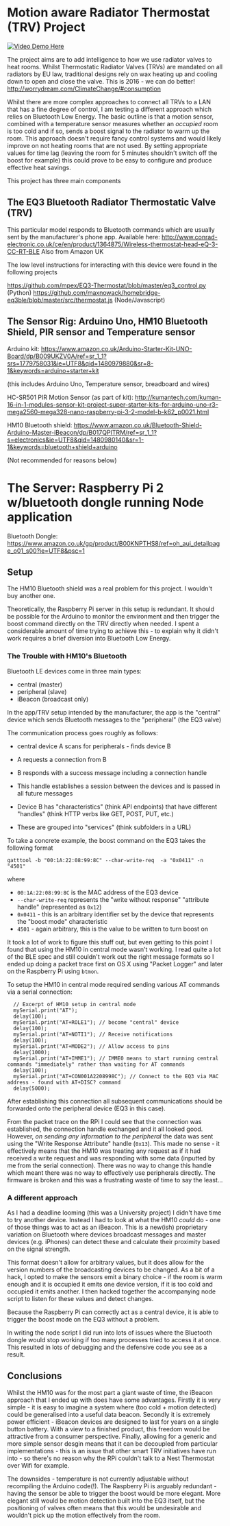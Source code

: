 # Motion aware Radiator Thermostat (TRV) Project

[![Video Demo Here](https://img.youtube.com/vi/8pM-4RSM31o/0.jpg)](https://www.youtube.com/watch?v=8pM-4RSM31o)

The project aims are to add intelligence to how we use radiator valves to heat rooms. Whilst Thermostatic Radiator Valves (TRVs) are mandated on all radiators by EU law, traditional designs rely on wax heating up and cooling down to open and close the valve. This is 2016 - we can do better! http://worrydream.com/ClimateChange/#consumption

Whilst there are more complex approaches to connect all TRVs to a LAN that has a fine degree of control, I am testing a different approach which relies on Bluetooth Low Energy. The basic outline is that a motion sensor, combined with a temperature sensor measures whether an *occupied* room is too cold and if so, sends a boost signal to the radiator to warm up the room. This approach doesn't require fancy control systems and would likely improve on not heating rooms that are not used. By setting appropriate values for time lag (leaving the room for 5 minutes shouldn't switch off the boost for example) this could prove to be easy to configure and produce effective heat savings.

This project has three main components

## The EQ3 Bluetooth Radiator Thermostatic Valve (TRV)

This particular model responds to Bluetooth commands which are usually sent by the manufacturer's phone app.
Available here: http://www.conrad-electronic.co.uk/ce/en/product/1364875/Wireless-thermostat-head-eQ-3-CC-RT-BLE
Also from Amazon UK

The low level instructions for interacting with this device were found in the following projects

https://github.com/mpex/EQ3-Thermostat/blob/master/eq3_control.py (Python)
https://github.com/maxnowack/homebridge-eq3ble/blob/master/src/thermostat.js (Node/Javascript)

## The Sensor Rig: Arduino Uno, HM10 Bluetooth Shield, PIR sensor and Temperature sensor

Arduino kit: https://www.amazon.co.uk/Arduino-Starter-Kit-UNO-Board/dp/B009UKZV0A/ref=sr_1_1?srs=1779758031&ie=UTF8&qid=1480979880&sr=8-1&keywords=arduino+starter+kit

(this includes Arduino Uno, Temperature sensor, breadboard and wires)

HC-SR501 PIR Motion Sensor (as part of kit): http://kumantech.com/kuman-16-in-1-modules-sensor-kit-project-super-starter-kits-for-arduino-uno-r3-mega2560-mega328-nano-raspberry-pi-3-2-model-b-k62_p0021.html

HM10 Bluetooth shield: https://www.amazon.co.uk/Bluetooth-Shield-Arduino-Master-iBeacon/dp/B017QPITRM/ref=sr_1_1?s=electronics&ie=UTF8&qid=1480980140&sr=1-1&keywords=bluetooth+shield+arduino

(Not recommended for reasons below)

# The Server: Raspberry Pi 2 w/bluetooth dongle running Node application

Bluetooth Dongle: https://www.amazon.co.uk/gp/product/B00KNPTHS8/ref=oh_aui_detailpage_o01_s00?ie=UTF8&psc=1

## Setup

The HM10 Bluetooth shield was a real problem for this project. I wouldn't buy another one.

Theoretically, the Raspberry Pi server in this setup is redundant. It should be possible for the Arduino to monitor the environment and then trigger the boost command directly on the TRV directly when needed. I spent a considerable amount of time trying to achieve this - to explain why it didn't work requires a brief diversion into Bluetooth Low Energy.

### The Trouble with HM10's Bluetooth

Bluetooth LE devices come in three main types:

* central (master)
* peripheral (slave)
* iBeacon (broadcast only)

In the app/TRV setup intended by the manufacturer, the app is the "central" device which sends Bluetooth messages to the "peripheral" (the EQ3 valve)

The communication process goes roughly as follows:

* central device A scans for peripherals - finds device B
* A requests a connection from B
* B responds with a success message including a connection handle
* This handle establishes a session between the devices and is passed in all future messages

* Device B has "characteristics" (think API endpoints) that have different "handles" (think HTTP verbs like GET, POST, PUT, etc.)
* These are grouped into "services" (think subfolders in a URL)

To take a concrete example, the boost command on the EQ3 takes the following format

    gatttool -b "00:1A:22:08:99:8C" --char-write-req  -a "0x0411" -n "4501"

where

* `00:1A:22:08:99:8C` is the MAC address of the EQ3 device
* `--char-write-req` represents the "write without response" "attribute handle" (represented as `0x12`)
* `0x0411` - this is an arbitrary identifier set by the device that represents the "boost mode" characteristic
* `4501` - again arbitrary, this is the value to be written to turn boost on

It took a lot of work to figure this stuff out, but even getting to this point I found that using the HM10 in central mode wasn't working. I read quite a lot of the BLE spec and still couldn't work out the right message formats so I ended up doing a packet trace first on OS X using "Packet Logger" and later on the Raspberry Pi using `btmon`.

To setup the HM10 in central mode required sending various AT commands via a serial connection:

```
  // Excerpt of HM10 setup in central mode
  mySerial.print("AT");
  delay(100);
  mySerial.print("AT+ROLE1"); // become "central" device
  delay(100);
  mySerial.print("AT+NOTI1"); // Receive notifications
  delay(100);  
  mySerial.print("AT+MODE2"); // Allow access to pins
  delay(1000);
  mySerial.print("AT+IMME1"); // IMME0 means to start running central commands "immediately" rather than waiting for AT commands
  delay(100);
  mySerial.print("AT+CON001A2208998C"); // Connect to the EQ3 via MAC address - found with AT+DISC? command
  delay(5000);
```

After establishing this connection all subsequent communications should be forwarded onto the peripheral device (EQ3 in this case).

From the packet trace on the RPi I could see that the connection was established, the connection handle exchanged and it all looked good. However, *on sending any information to the peripheral* the data was sent using the "Write Response Attribute" handle (`0x13`). This made no sense - it effectively means that the HM10 was treating any request as if it had received a write request and was responding with some data (inputted by me from the serial connection). There was no way to change this handle which meant there was no way to effectively use peripherals directly. The firmware is broken and this was a frustrating waste of time to say the least...

### A different approach

As I had a deadline looming (this was a University project) I didn't have time to try another device. Instead I had to look at what the HM10 *could* do - one of those things was to act as an iBeacon. This is a new(ish) proprietary variation on Bluetooth where devices broadcast messages and master devices (e.g. iPhones) can detect these and calculate their proximity based on the signal strength.

This format doesn't allow for arbitrary values, but it does allow for the version numbers of the broadcasting devices to be changed. As a bit of a hack, I opted to make the sensors emit a binary choice - if the room is warm enough and it is occupied it emits one device version, if it is too cold and occupied it emits another. I then hacked together the accompanying node script to listen for these values and detect changes.

Because the Raspberry Pi can correctly act as a central device, it is able to trigger the boost mode on the EQ3 without a problem.

In writing the node script I did run into lots of issues where the Bluetooth dongle would stop working if too many processes tried to access it at once. This resulted in lots of debugging and the defensive code you see as a result.

## Conclusions

Whilst the HM10 was for the most part a giant waste of time, the iBeacon approach that I ended up with does have some advantages. Firstly it is very simple - it is easy to imagine a system where (too cold + motion detected) could be generalised into a useful data beacon. Secondly it is extremely power efficient - iBeacon devices are designed to last for years on a single button battery. With a view to a finished product, this freedom would be attractive from a consumer perspective. Finally, allowing for a generic and more simple sensor desgin means that it can be decoupled from particular implementations - this is an issue that other smart TRV initiatives have run into - so there's no reason why the RPi couldn't talk to a Nest Thermostat over Wifi for example.

The downsides - temperature is not currently adjustable without recompiling the Arduino code(!). The Raspberry Pi is arguably redundant - having the sensor be able to trigger the boost would be more elegant. More elegant still would be motion detection built into the EQ3 itself, but the positioning of valves often means that this would be undesirable  and wouldn't pick up the motion effectively from the room.
